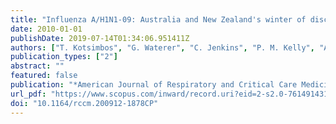 ```yaml
---
title: "Influenza A/H1N1-09: Australia and New Zealand's winter of discontent"
date: 2010-01-01
publishDate: 2019-07-14T01:34:06.951411Z
authors: ["T. Kotsimbos", "G. Waterer", "C. Jenkins", "P. M. Kelly", "A. Cheng", "R. J. Hancox", "M. Holmes", "R. Wood-Baker", "S. Bowler", "L. Irving", "P. Thompson"]
publication_types: ["2"]
abstract: ""
featured: false
publication: "*American Journal of Respiratory and Critical Care Medicine*"
url_pdf: "https://www.scopus.com/inward/record.uri?eid=2-s2.0-76149143127&doi=10.1164%2frccm.200912-1878CP&partnerID=40&md5=be03ebaa74c7b8ccc076046ee3eabd12"
doi: "10.1164/rccm.200912-1878CP"
---
```


